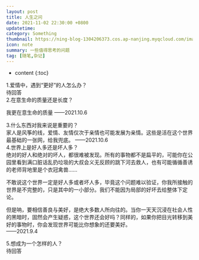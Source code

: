 ```yaml
---
layout: post
title: 人生之问
date: 2021-11-02 22:30:00 +0800
updatetime:
category: Something
thumbnail: https://ning-blog-1304206373.cos.ap-nanjing.myqcloud.com/image/thumbnail/towfiqu-barbhuiya-oZuBNC-6E2s-unsplash.jpg
icon: note
summary: 一些值得思考的问题
tag: [随笔,杂记]
---
```



* content
{:toc}

<div class="note info no-icon">1.爱情中，遇到“更好”的人怎么办？</div>
待回答

<div class="note info no-icon">2.在意生命的质量还是长度？</div>

我更在意生命的质量
——2021.10.6

<div class="note info no-icon">3.什么东西对我来说是重要的？</div>
家人是风筝的线，爱情、友情仅次于亲情也可能发展为亲情。这些是活在这个世界最基础的一张网，给我兜底。
——2021.10.6

<div class="note info no-icon">4.世界上是好人多还是坏人多？</div>
绝对的好人和绝对的坏人，都很难被发现。所有的事物都不是扁平的，可能你在公园里看到满口脏话乱扔垃圾的大叔会义无反顾的跳下河去救人，也有可能循循善诱的老师背地里是个衣冠禽兽……<br>

不敢说这个世界一定是好人多或者坏人多，毕竟这个问题难以验证，你我所接触的世界是不完整的，只是其中的一小部分。我们不能因为局部的好坏去给整体下定论。<br>

但是呐，要相信善良与美好，是绝大多数人所向往的。当你一天天沉浸在社会人性的黑暗时，固然会产生疑惑，这个世界还会好吗？同样的，如果你把目光转移到美好的事物时，你会发现世界可能比你想象的还要美好。<br>
——2021.9.4

<div class="note info no-icon">5.想成为一个怎样的人？</div>
待回答
